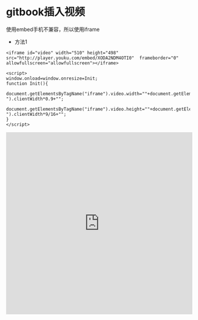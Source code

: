 # gitbook插入视频
使用embed手机不兼容，所以使用iframe


* 方法1

```
<iframe id="video" width="510" height="498" src="http://player.youku.com/embed/XODA2NDM4OTI0"  frameborder="0" allowfullscreen="allowfullscreen"></iframe>

<script>
window.onload=window.onresize=Init;           
function Init(){            
	document.getElementsByTagName("iframe").video.width=""+document.getElementById("section-").clientWidth*0.9+"";
	document.getElementsByTagName("iframe").video.height=""+document.getElementById("section-").clientWidth*9/16+"";
}
</script>
```

<iframe id="video" width="510" height="498" src="http://player.youku.com/embed/XODA2NDM4OTI0"  frameborder="0" allowfullscreen="allowfullscreen"></iframe>

<script>
window.onload=window.onresize=Init;           
function Init(){            
	document.getElementsByTagName("iframe").video.width=""+document.getElementById("section-").clientWidth*0.93+"";
	document.getElementsByTagName("iframe").video.height=""+document.getElementById("section-").clientWidth*9/16+"";
}
</script>

